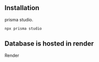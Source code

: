## Installation

prisma studio.

```bash
npx prisma studio
```

## Database  is hosted in render

Render 